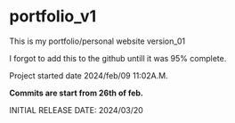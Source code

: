 # portfolio_v1
This is my portfolio/personal website version_01

I forgot to add this to the github untill it was 95% complete.

Project started date 2024/feb/09 11:02A.M.

**Commits are start from 26th of feb.**

INITIAL RELEASE DATE: 2024/03/20
